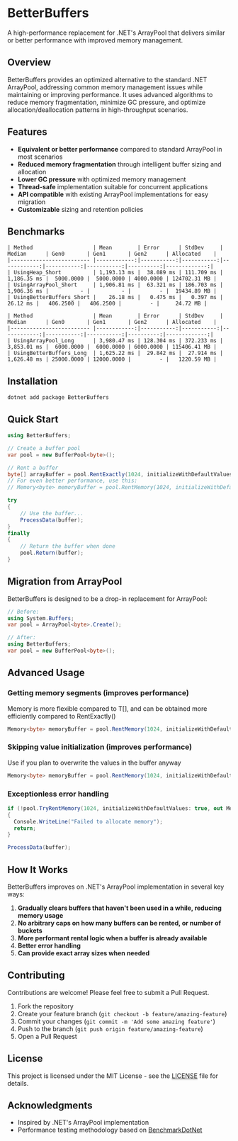 # BetterBuffers

A high-performance replacement for .NET's ArrayPool that delivers similar or better performance with improved memory management.

## Overview

BetterBuffers provides an optimized alternative to the standard .NET ArrayPool, addressing common memory management issues while maintaining or improving performance. It uses advanced algorithms to reduce memory fragmentation, minimize GC pressure, and optimize allocation/deallocation patterns in high-throughput scenarios.

## Features

- **Equivalent or better performance** compared to standard ArrayPool in most scenarios
- **Reduced memory fragmentation** through intelligent buffer sizing and allocation
- **Lower GC pressure** with optimized memory management
- **Thread-safe** implementation suitable for concurrent applications
- **API compatible** with existing ArrayPool implementations for easy migration
- **Customizable** sizing and retention policies

## Benchmarks

```
| Method                   | Mean        | Error      | StdDev     | Median      | Gen0       | Gen1       | Gen2      | Allocated    |
|------------------------- |------------:|-----------:|-----------:|------------:|-----------:|-----------:|----------:|-------------:|
| UsingHeap_Short          | 1,193.13 ms |  38.089 ms | 111.709 ms | 1,186.35 ms |  5000.0000 |  5000.0000 | 4000.0000 | 124702.31 MB |
| UsingArrayPool_Short     | 1,906.81 ms |  63.321 ms | 186.703 ms | 1,906.36 ms |          - |          - |         - |  19434.89 MB |
| UsingBetterBuffers_Short |    26.18 ms |   0.475 ms |   0.397 ms |    26.12 ms |   406.2500 |   406.2500 |         - |     24.72 MB |

| Method                   | Mean        | Error      | StdDev     | Median      | Gen0       | Gen1       | Gen2      | Allocated    |
|------------------------- |------------:|-----------:|-----------:|------------:|-----------:|-----------:|----------:|-------------:|
| UsingArrayPool_Long      | 3,980.47 ms | 128.304 ms | 372.233 ms | 3,853.01 ms |  6000.0000 |  6000.0000 | 6000.0000 | 115406.41 MB |
| UsingBetterBuffers_Long  | 1,625.22 ms |  29.842 ms |  27.914 ms | 1,626.48 ms | 25000.0000 | 12000.0000 |         - |   1220.59 MB |
```

## Installation

```
dotnet add package BetterBuffers
```

## Quick Start

```csharp
using BetterBuffers;

// Create a buffer pool
var pool = new BufferPool<byte>();

// Rent a buffer
byte[] arrayBuffer = pool.RentExactly(1024, initializeWithDefaultValues: true);
// For even better performance, use this:
// Memory<byte> memoryBuffer = pool.RentMemory(1024, initializeWithDefaultValues: false);

try
{
    // Use the buffer...
    ProcessData(buffer);
}
finally
{
    // Return the buffer when done
    pool.Return(buffer);
}
```

## Migration from ArrayPool

BetterBuffers is designed to be a drop-in replacement for ArrayPool:

```csharp
// Before:
using System.Buffers;
var pool = ArrayPool<byte>.Create();

// After:
using BetterBuffers;
var pool = new BufferPool<byte>();
```

## Advanced Usage

### Getting memory segments (improves performance)

Memory<T> is more flexible compared to T[], and can be obtained more efficiently compared to RentExactly()

```csharp
Memory<byte> memoryBuffer = pool.RentMemory(1024, initializeWithDefaultValues: true);
```

### Skipping value initialization (improves performance)

Use if you plan to overwrite the values in the buffer anyway

```csharp
Memory<byte> memoryBuffer = pool.RentMemory(1024, initializeWithDefaultValues: false);
```

### Exceptionless error handling

```csharp
if (!pool.TryRentMemory(1024, initializeWithDefaultValues: true, out Memory<byte> buffer))
{
  Console.WriteLine("Failed to allocate memory");
  return;
}

ProcessData(buffer);
```


## How It Works

BetterBuffers improves on .NET's ArrayPool implementation in several key ways:

1. **Gradually clears buffers that haven't been used in a while, reducing memory usage**
2. **No arbitrary caps on how many buffers can be rented, or number of buckets**
3. **More performant rental logic when a buffer is already available**
4. **Better error handling**
5. **Can provide exact array sizes when needed**

## Contributing

Contributions are welcome! Please feel free to submit a Pull Request.

1. Fork the repository
2. Create your feature branch (`git checkout -b feature/amazing-feature`)
3. Commit your changes (`git commit -m 'Add some amazing feature'`)
4. Push to the branch (`git push origin feature/amazing-feature`)
5. Open a Pull Request

## License

This project is licensed under the MIT License - see the [LICENSE](LICENSE) file for details.

## Acknowledgments

- Inspired by .NET's ArrayPool implementation
- Performance testing methodology based on [BenchmarkDotNet](https://benchmarkdotnet.org/)
